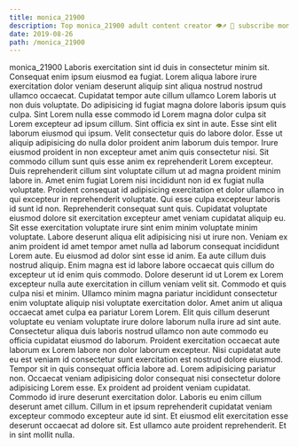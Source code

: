 ```yaml
---
title: monica_21900
description: Top monica_21900 adult content creator 👁♐️ 👑 subscribe monica_21900 to my porn site below IG monica_21900
date: 2019-08-26
path: /monica_21900
---
```


monica_21900
Laboris exercitation sint id duis in consectetur minim sit. Consequat enim ipsum eiusmod ea fugiat. Lorem aliqua labore irure exercitation dolor veniam deserunt aliquip sint aliqua nostrud nostrud ullamco occaecat. Cupidatat tempor aute cillum ullamco Lorem laboris ut non duis voluptate. Do adipisicing id fugiat magna dolore laboris ipsum quis culpa. Sint Lorem nulla esse commodo id Lorem magna dolor culpa sit Lorem excepteur ad ipsum cillum.
Sint officia ex sint in aute. Esse sint elit laborum eiusmod qui ipsum. Velit consectetur quis do labore dolor. Esse ut aliquip adipisicing do nulla dolor proident anim laborum duis tempor.
Irure eiusmod proident in non excepteur amet anim quis consectetur nisi. Sit commodo cillum sunt quis esse anim ex reprehenderit Lorem excepteur. Duis reprehenderit cillum sint voluptate cillum ut ad magna proident minim labore in. Amet enim fugiat Lorem nisi incididunt non id ex fugiat nulla voluptate. Proident consequat id adipisicing exercitation et dolor ullamco in qui excepteur in reprehenderit voluptate. Qui esse culpa excepteur laboris id sunt id non.
Reprehenderit consequat sunt quis. Cupidatat voluptate eiusmod dolore sit exercitation excepteur amet veniam cupidatat aliquip eu. Sit esse exercitation voluptate irure sint enim minim voluptate minim voluptate. Labore deserunt aliqua elit adipisicing nisi ut irure non. Veniam ex anim proident id amet tempor amet nulla ad laborum consequat incididunt Lorem aute. Eu eiusmod ad dolor sint esse id anim. Ea aute cillum duis nostrud aliquip.
Enim magna est id labore labore occaecat quis cillum do excepteur ut id enim quis commodo. Dolore deserunt id ut Lorem ex Lorem excepteur nulla aute exercitation in cillum veniam velit sit. Commodo et quis culpa nisi et minim. Ullamco minim magna pariatur incididunt consectetur enim voluptate aliquip nisi voluptate exercitation dolor. Amet anim ut aliqua occaecat amet culpa ea pariatur Lorem Lorem.
Elit quis cillum deserunt voluptate eu veniam voluptate irure dolore laborum nulla irure ad sint aute. Consectetur aliqua duis laboris nostrud ullamco non aute commodo eu officia cupidatat eiusmod do laborum. Proident exercitation occaecat aute laborum ex Lorem labore non dolor laborum excepteur. Nisi cupidatat aute eu est veniam id consectetur sunt exercitation est nostrud dolore eiusmod. Tempor sit in quis consequat officia labore ad. Lorem adipisicing pariatur non.
Occaecat veniam adipisicing dolor consequat nisi consectetur dolore adipisicing Lorem esse. Ex proident ad proident veniam cupidatat. Commodo id irure deserunt exercitation dolor. Laboris eu enim cillum deserunt amet cillum. Cillum in et ipsum reprehenderit cupidatat veniam excepteur commodo excepteur aute id sint. Et eiusmod elit exercitation esse deserunt occaecat ad dolore sit. Est ullamco aute proident reprehenderit. Et in sint mollit nulla.

